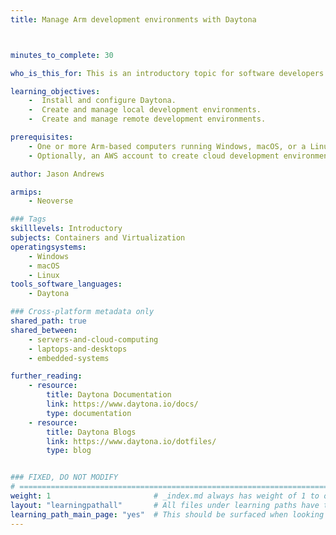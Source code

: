 ```yaml
---
title: Manage Arm development environments with Daytona



minutes_to_complete: 30

who_is_this_for: This is an introductory topic for software developers who want to manage development environments on Arm computers using Daytona.

learning_objectives:
    -  Install and configure Daytona.
    -  Create and manage local development environments.
    -  Create and manage remote development environments.

prerequisites:
    - One or more Arm-based computers running Windows, macOS, or a Linux computer with Docker installed.
    - Optionally, an AWS account to create cloud development environments.

author: Jason Andrews

armips:
    - Neoverse

### Tags
skilllevels: Introductory
subjects: Containers and Virtualization
operatingsystems:
    - Windows
    - macOS
    - Linux
tools_software_languages:
    - Daytona

### Cross-platform metadata only
shared_path: true
shared_between:
    - servers-and-cloud-computing
    - laptops-and-desktops
    - embedded-systems

further_reading:
    - resource:
        title: Daytona Documentation
        link: https://www.daytona.io/docs/
        type: documentation
    - resource:
        title: Daytona Blogs 
        link: https://www.daytona.io/dotfiles/
        type: blog


### FIXED, DO NOT MODIFY
# ================================================================================
weight: 1                       # _index.md always has weight of 1 to order correctly
layout: "learningpathall"       # All files under learning paths have this same wrapper
learning_path_main_page: "yes"  # This should be surfaced when looking for related content. Only set for _index.md of learning path content.
---
```

